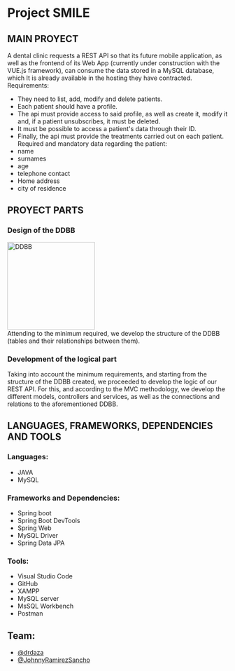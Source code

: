 # Project SMILE
## MAIN PROYECT
A dental clinic requests a REST API so that its future mobile application, as well as the frontend of its Web App (currently under construction with the VUE.js framework), can consume the data stored in a MySQL database, which It is already available in the hosting they have contracted.
Requirements:
- They need to list, add, modify and delete patients.
- Each patient should have a profile.
- The api must provide access to said profile, as well as create it, modify it and, if a patient unsubscribes, it must be deleted.
- It must be possible to access a patient's data through their ID.
- Finally, the api must provide the treatments carried out on each patient.
Required and mandatory data regarding the patient:
- name
- surnames
- age
- telephone contact
- Home address
- city of residence
## PROYECT PARTS
### Design of the DDBB
<a href="https://yquetecuentas.com/f5/smile/smile-estructure-ddbb.png" target="_blank"><img src="https://yquetecuentas.com/f5/smile/smile-estructure-ddbb.png" alt="DDBB" width="200"></a>   
Attending to the minimum required, we develop the structure of the DDBB (tables and their relationships between them).
### Development of the logical part
Taking into account the minimum requirements, and starting from the structure of the DDBB created, we proceeded to develop the logic of our REST API. For this, and according to the MVC methodology, we develop the different models, controllers and services, as well as the connections and relations to the aforementioned DDBB.
##  LANGUAGES, FRAMEWORKS, DEPENDENCIES AND TOOLS
### Languages:
- JAVA
- MySQL
### Frameworks and Dependencies:
- Spring boot
- Spring Boot DevTools
- Spring Web
- MySQL Driver
- Spring Data JPA
### Tools:
- Visual Studio Code
- GitHub
- XAMPP
- MySQL server
- MsSQL Workbench
- Postman
## Team:
- [@drdaza](https://github.com/drdaza)
- [@JohnnyRamirezSancho](https://github.com/JohnnyRamirezSancho)

